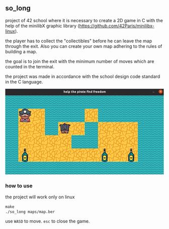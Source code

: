 ## so_long

project of 42 school where it is necessary to create a 2D game in C with the help of the minilibX graphic library (https://github.com/42Paris/minilibx-linux).

the player has to collect the "collectibles" before he can leave the map through the exit. Also you can create your own map adhering to the rules of building a map.

the goal is to join the exit with the minimum number of moves which are counted in the terminal.

the project was made in accordance with the school design code standard in the C language.

![](so_long.gif)

### how to use
the project will work only on linux
```
make
./so_long maps/map.ber
```
use ``WASD`` to move. ``esc`` to close the game.
